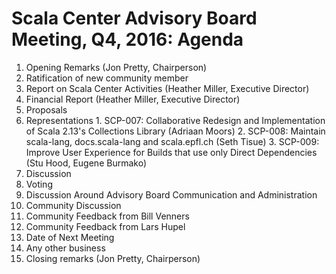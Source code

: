 # Scala Center Advisory Board Meeting, Q4, 2016: Agenda

1. Opening Remarks (Jon Pretty, Chairperson)
2. Ratification of new community member
3. Report on Scala Center Activities (Heather Miller, Executive Director)
4. Financial Report (Heather Miller, Executive Director)
5. Proposals
  1. Representations
    1. SCP-007: Collaborative Redesign and Implementation of Scala 2.13's Collections Library (Adriaan Moors)
    2. SCP-008: Maintain scala-lang, docs.scala-lang and scala.epfl.ch (Seth Tisue)
    3. SCP-009: Improve User Experience for Builds that use only Direct Dependencies (Stu Hood, Eugene Burmako)
  2. Discussion
  3. Voting
6. Discussion Around Advisory Board Communication and Administration
7. Community Discussion
  1. Community Feedback from Bill Venners
  2. Community Feedback from Lars Hupel
8. Date of Next Meeting
9. Any other business
10. Closing remarks (Jon Pretty, Chairperson)
